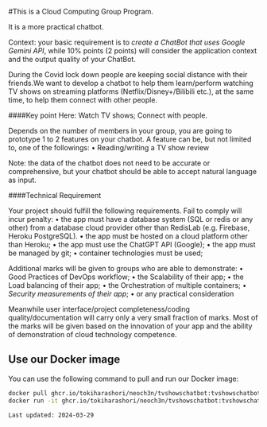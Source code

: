 #This is a Cloud Computing Group Program.

It is a more practical chatbot.

Context:
your basic requirement is to *create a ChatBot that uses Google Gemini API*, while 10% points (2 points) will consider the application context and the output quality of your ChatBot.

During the Covid lock down people are keeping social distance with their friends.We want to develop a chatbot to help them learn/perform watching TV shows on streaming platforms (Netflix/Disney+/Bilibili etc.), at the same time, to help them connect with other people.

####Key point Here: Watch TV shows; Connect with people.

Depends on the number of members in your group, you are going to prototype 1 to 2 features on your chatbot. 
A feature can be, but not limited to, one of the followings:
 • Reading/writing a TV show review

Note: the data of the chatbot does not need to be accurate or comprehensive, but your chatbot should be able to accept natural language as input.

####Technical Requirement

Your project should fulfill the following requirements. Fail to comply will incur penalty:
 • the app must have a database system (SQL or redis or any other) from a database cloud provider other than RedisLab (e.g. Firebase, Heroku PostgreSQL).
 • the app must be hosted on a cloud platform other than Heroku;
 • the app must use the ChatGPT API (Google);
 • the app must be managed by git;
 • container technologies must be used;
 
Additional marks will be given to groups who are able to demonstrate:
 • Good Practices of DevOps workflow;
 • the Scalability of their app;
 • the Load balancing of their app;
 • the Orchestration of multiple containers;
 • *Security measurements of their app*;
 • or any practical consideration

Meanwhile user interface/project completeness/coding quality/documentation will carry only a very small fraction of marks. Most of the marks will be given based on the innovation of your app and the ability of demonstration of cloud technology competence.
## Use our Docker image

You can use the following command to pull and run our Docker image:

```bash
docker pull ghcr.io/tokiharashori/neoch3n/tvshowschatbot:tvshowschatbotv2
docker run -it ghcr.io/tokiharashori/neoch3n/tvshowschatbot:tvshowschatbotv2

Last updated: 2024-03-29
